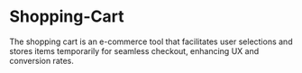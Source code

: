 # Shopping-Cart
The shopping cart is an e-commerce tool that facilitates user selections and stores items temporarily for seamless checkout, enhancing UX and conversion rates.
